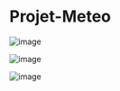 # Projet-Meteo

![image](https://user-images.githubusercontent.com/99996352/167743243-34248976-c26d-460d-b47e-44dbfcf81ea6.png)

![image](https://user-images.githubusercontent.com/99996352/167743292-910688ec-c570-4c5d-83fd-e4efa61153ae.png)

![image](https://user-images.githubusercontent.com/99996352/167743319-fa142654-79f1-431f-b448-850a710b34a0.png)

